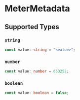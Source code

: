 # MeterMetadata


## Supported Types

### `string`

```typescript
const value: string = "<value>";
```

### `number`

```typescript
const value: number = 653252;
```

### `boolean`

```typescript
const value: boolean = false;
```

